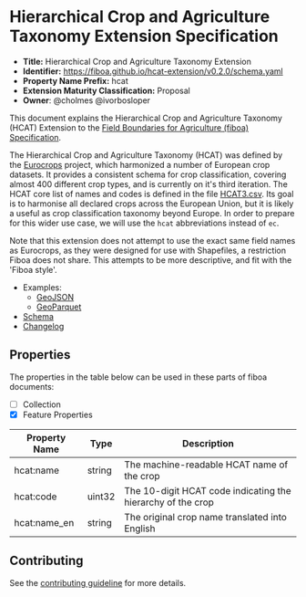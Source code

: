 # Hierarchical Crop and Agriculture Taxonomy Extension Specification

- **Title:** Hierarchical Crop and Agriculture Taxonomy Extension
- **Identifier:** <https://fiboa.github.io/hcat-extension/v0.2.0/schema.yaml>
- **Property Name Prefix:** hcat
- **Extension Maturity Classification:** Proposal
- **Owner**: @cholmes @ivorbosloper

This document explains the Hierarchical Crop and Agriculture Taxonomy (HCAT) Extension to the
[Field Boundaries for Agriculture (fiboa) Specification](https://github.com/fiboa/specification).

The Hierarchical Crop and Agriculture Taxonomy (HCAT) was defined by the
[Eurocrops](https://github.com/maja601/EuroCrops) project,
which harmonized a number of European crop datasets.
It provides a consistent schema for crop classification, covering
almost 400 different crop types, and is currently on it's third iteration.
The HCAT core list of names and codes is defined in the file
[HCAT3.csv](https://github.com/maja601/EuroCrops/blob/main/hcat_core/HCAT3.csv).
Its goal is to harmonise all declared crops across the European Union, but it is likely a useful
as crop classification taxonomy beyond Europe. In order to prepare for this wider use case, we
will use the `hcat` abbreviations instead of `ec`.

Note that this extension does not attempt to use the exact same field names as Eurocrops, as they
were designed for use with Shapefiles, a restriction Fiboa does not share. This attempts to be
more descriptive, and fit with the 'Fiboa style'.

- Examples:
  - [GeoJSON](examples/geojson/)
  - [GeoParquet](examples/geoparquet/)
- [Schema](schema/schema.yaml)
- [Changelog](./CHANGELOG.md)

## Properties

The properties in the table below can be used in these parts of fiboa documents:

- [ ] Collection
- [x] Feature Properties

| Property Name | Type   | Description                                                 |
|---------------|--------|-------------------------------------------------------------|
| hcat:name     | string | The machine-readable HCAT name of the crop                  |
| hcat:code     | uint32 | The 10-digit HCAT code indicating the hierarchy of the crop |
| hcat:name_en  | string | The original crop name translated into English              |

## Contributing

See the [contributing guideline](CONTRIBUTING.md) for more details.
